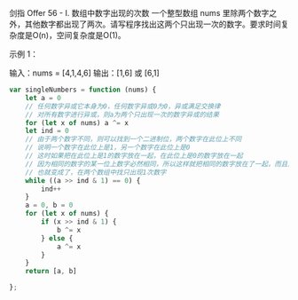 剑指 Offer 56 - I. 数组中数字出现的次数
一个整型数组 nums 里除两个数字之外，其他数字都出现了两次。请写程序找出这两个只出现一次的数字。要求时间复杂度是O(n)，空间复杂度是O(1)。

 

示例 1：

输入：nums = [4,1,4,6]
输出：[1,6] 或 [6,1]
```js
var singleNumbers = function (nums) {
    let a = 0
    // 任何数字异或它本身为0，任何数字异或0为0，异或满足交换律
    // 对所有数字进行异或，则a为两个只出现一次的数字异或的结果
    for (let x of nums) a ^= x
    let ind = 0
    // 由于两个数字不同，则可以找到一个二进制位，两个数字在此位上不同
    // 说明一个数字在此位上是1，另一个数字在此位上是0
    // 这时如果把在此位上是1的数字放在一起，在此位上是0的数字放在一起
    // 因为相同的数字的某一位上数字必然相同，所以这样就把相同的数字放在了一起，而且两个不同的数字分别放到了两组中
    // 也就变成了，在两个数组中找只出现1次数字
    while ((a >> ind & 1) == 0) {
        ind++
    }
    a = 0, b = 0
    for (let x of nums) {
        if (x >> ind & 1) {
            b ^= x
        } else {
            a ^= x
        }
    }
    return [a, b]

};
```